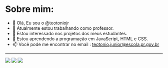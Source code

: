# Sobre mim:

- 👋 Olá, Eu sou o @teotoniojr 
- 🔭 Atualmente estou trabalhando como professor.
- 👀 Estou interessado nos projetos dos meus estudantes.
- 🌱 Estou aprendendo a programação em JavaScript, HTML e CSS.
- 📫 Você pode me encontrar no email : teotonio.junior@escola.pr.gov.br

---

<img src="https://img.shields.io/badge/JavaScript-323330?style=for-the-badge&logo=javascript&logoColor=F7DF1E" /> <img src="https://img.shields.io/badge/HTML5-E34F26?style=for-the-badge&logo=html5&logoColor=white" /> <img src="https://img.shields.io/badge/CSS3-1572B6?style=for-the-badge&logo=css3&logoColor=white" />
